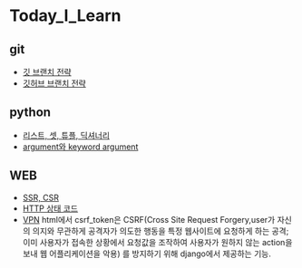 # Today_I_Learn
## git  
- [깃 브랜치 전략](git/git-branch-strategy.md)
- [깃허브 브랜치 전략](git/깃허브브랜치전략.md)


## python  
- [리스트, 셋, 튜플, 딕셔너리](python/List,Set,Tuple,Dictionary.md)  
- [argument와 keyword argument](python/arg와kwarg.md)

## WEB  
- [SSR, CSR](WEB/SSR,CSR.md)
- [HTTP 상태 코드](WEB/HTTP상태코드.md)  
- [VPN](WEB/VPN.md)
html에서 csrf_token은 CSRF(Cross Site Request Forgery,user가 자신의 의지와 무관하게 공격자가 의도한 행동을 특정
웹사이트에 요청하게 하는 공격; 이미 사용자가 접속한 상황에서 요청값을 조작하여 사용자가 원하지 않는 action을 보내 웹 어플리케이션을 악용)
를 방지하기 위해 django에서 제공하는 기능. 
